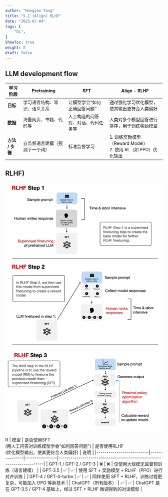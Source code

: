 ```yaml
---
author: "Hongyao Tang"
title: "5.1 [Align] RLHF"
date: "2025-07-04"
tags: [
    "DL",
]
ShowToc: true
weight: 8
draft: false
---
```


## LLM development flow
| 学习阶段 | Pretraining | SFT | Align - RLHF 
|------|----------------------------|------------------------------------|--------------------------------------------------------|
| **目标** | 学习语言结构、常识、语义关系 | 让模型学会“如何正确回答问题” | 通过强化学习优化模型，使其输出更符合人类偏好 |
| **数据** | 海量网页、书籍、代码等 | 人工构造的问答对、对话、代码任务等 | 人类对多个模型回答进行排序，用于训练奖励模型 |
| **方法 / 步骤** | 自监督语言建模（预测下一个词） | 标准监督学习 | 1. 训练奖励模型（Reward Model）<br>2. 使用 RL（如 PPO）优化输出 |


## RLHF)


![alt text](images/rlhf.png)









R
| 模型                     | 是否使用SFT<br>(用人工问答对训练模型学会“如何回答问题”) | 是否使用RLHF<br>(优化模型输出，使其更符合人类偏好) | 说明                                                                 |
|--------------------------|---------------|----------------|----------------------------------------------------------------------|
| GPT-1 / GPT-2 / GPT-3 | ❌            | ❌             | 仅使用大规模无监督预训练（语言建模）                                |
| GPT-3.5 | ✅            | ✅             | 使用 SFT + 奖励模型 + RLHF（PPO）进行对齐训练                        |
| GPT-4 / GPT-4-turbo   | ✅            | ✅             | 同样使用 SFT + RLHF，训练过程更复杂，可能加入 DPO 等新技术          |
| ChatGPT（所有版本）   | ✅            | ✅             | ChatGPT 是在 GPT-3.5 / GPT-4 基础上，经过 SFT + RLHF 微调得到的对话模型 |



